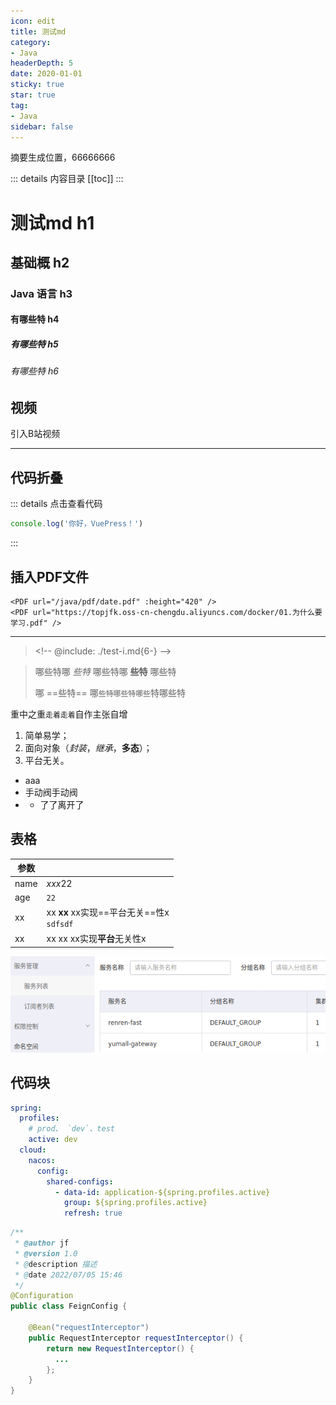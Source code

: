 ```yaml
---
icon: edit
title: 测试md
category: 
- Java
headerDepth: 5
date: 2020-01-01
sticky: true
star: true
tag:
- Java
sidebar: false
---
```


摘要生成位置，66666666

<!-- more -->

::: details 内容目录
[[toc]]
:::

# 测试md h1

## 基础概 h2

### Java 语言 h3

#### 有哪些特 h4

##### 有哪些特 h5

###### 有哪些特 h6

## 视频

引入B站视频

<BiliBili bvid="BV1SN4y1u7sV" />

---

## 代码折叠

::: details 点击查看代码

```js
console.log('你好，VuePress！')
```

:::

## 插入PDF文件

```text
<PDF url="/java/pdf/date.pdf" :height="420" />
<PDF url="https://topjfk.oss-cn-chengdu.aliyuncs.com/docker/01.为什么要学习.pdf" />
```

<PDF url="https://topjfk.oss-cn-chengdu.aliyuncs.com/docker/01.为什么要学习.pdf" />

---

> \<!-- @include: ./test-i.md{6-} -->

<!-- @include: ./test-i.md{6-} -->


> 哪些特哪 *些特* 哪些特哪 **些特** 哪些特
>
> 哪 ==些特== 哪`些特哪些特哪些`特哪些特

重中之重`走着走着`自作主张自增

1. 简单易学；
2. 面向对象（*封装*，*继承*，**多态**）；
3. 平台无关。

- aaa
- 手动阀手动阀
-
  - 了了离开了

## 表格

| 参数   | |
| ------ | ------- |
| name | *xxx*22 |
| age | `22` |
| xx | xx **xx** xx实现==平台无关==性x<br/><code>sdfsdf</code> |
| xx | xx xx xx实现**平台**无关性x |

![](./java/spring-cloud-alibaba-note-basis.assets/true-image-20210601002120191.png)

## 代码块

```yaml
spring:
  profiles:
    # prod、 `dev`、test
    active: dev
  cloud:
    nacos:
      config:
        shared-configs:
          - data-id: application-${spring.profiles.active}
            group: ${spring.profiles.active}
            refresh: true
```

```java
/**
 * @author jf
 * @version 1.0
 * @description 描述
 * @date 2022/07/05 15:46
 */
@Configuration
public class FeignConfig {

    @Bean("requestInterceptor")
    public RequestInterceptor requestInterceptor() {
        return new RequestInterceptor() {
          ...
        };
    }
}

```
